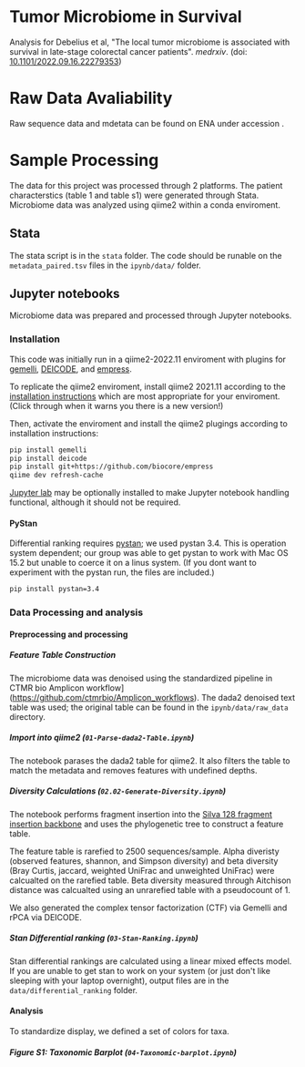 # Tumor Microbiome in Survival

Analysis for Debelius et al, "The local tumor microbiome is associated with survival in late-stage colorectal cancer patients". *medrxiv*. (doi: [10.1101/2022.09.16.22279353](https://doi.org/10.1101/2022.09.16.22279353))

# Raw Data Avaliability

Raw sequence data and mdetata can be found on ENA under accession <Accession>. 

# Sample Processing

The data for this project was processed through 2 platforms. The patient characterstics (table 1 and table s1) were generated through Stata. Microbiome data was analyzed using qiime2 within a conda enviroment.

## Stata

The stata script is in the `stata` folder. The code should be runable on the `metadata_paired.tsv` files in the `ipynb/data/` folder.

## Jupyter notebooks

Microbiome data was prepared and processed through Jupyter notebooks.

### Installation

This code was initially run in a qiime2-2022.11 enviroment with plugins for [gemelli](https://library.qiime2.org/plugins/gemelli/28/), [DEICODE](), and [empress](). 

To replicate the qiime2 enviroment, install qiime2 2021.11 according to the [installation instructions](https://docs.qiime2.org/2021.11/install/) which are most appropriate for your enviroment. (Click through when it warns you there is a new version!)

Then, activate the enviroment and install the qiime2 plugings according to installation instructions:

```bash
pip install gemelli
pip install deicode
pip install git+https://github.com/biocore/empress
qiime dev refresh-cache
``` 

[Jupyter lab](https://jupyter.org/install) may be optionally installed to make Jupyter notebook handling functional, although it should not be required.

#### PyStan

Differential ranking requires [pystan](https://pystan.readthedocs.io/en/latest/index.html); we used pystan 3.4. This is operation system dependent; our group was able to get pystan to work with Mac OS 15.2 but unable to coerce it on a linus system. (If you dont want to experiment with the pystan run, the files are included.)

```bash
pip install pystan=3.4
```

### Data Processing and analysis

#### Preprocessing and processing

##### Feature Table Construction

The microbiome data was denoised using the standardized pipeline in CTMR bio Amplicon workflow](https://github.com/ctmrbio/Amplicon_workflows). The dada2 denoised text table was used; the original table can be found in the `ipynb/data/raw_data` directory.

##### Import into qiime2 (`01-Parse-dada2-Table.ipynb`)

The notebook parases the dada2 table for qiime2. It also filters the table to match the metadata and removes features with undefined depths.

##### Diversity Calculations (`02.02-Generate-Diversity.ipynb`)

The notebook performs fragment insertion into the [Silva 128 fragment insertion backbone](https://docs.qiime2.org/2022.8/data-resources/#sepp-reference-databases) and uses the phylogenetic tree to construct a feature table. 

The feature table is rarefied to 2500 sequences/sample. Alpha diveristy (observed features, shannon, and Simpson diversity) and beta diversity (Bray Curtis, jaccard, weighted UniFrac and unweighted UniFrac) were calcualted on the rarefied table. Beta diversity measured through Aitchison distance was calcualted using an unrarefied table with a pseudocount of 1.

We also generated the complex tensor factorization (CTF) via Gemelli and rPCA via DEICODE.

##### Stan Differential ranking (`03-Stan-Ranking.ipynb`)

Stan differential rankings are calculated using a linear mixed effects model. If you are unable to get stan to work on your system (or just don't like sleeping with your laptop overnight), output files are in the `data/differential_ranking` folder.

#### Analysis

To standardize display, we defined a set of colors for taxa.

##### Figure S1: Taxonomic Barplot (`04-Taxonomic-barplot.ipynb`)







